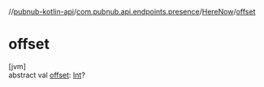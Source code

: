 //[pubnub-kotlin-api](../../../index.md)/[com.pubnub.api.endpoints.presence](../index.md)/[HereNow](index.md)/[offset](offset.md)

# offset

[jvm]\
abstract val [offset](offset.md): [Int](https://kotlinlang.org/api/core/kotlin-stdlib/kotlin/-int/index.html)?
